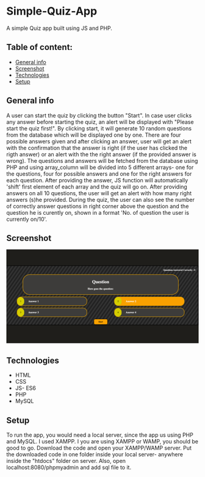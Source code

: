 # Simple-Quiz-App
A simple Quiz app built using JS and PHP.

## Table of content: 
* [General info](#general_info)
* [Screenshot](#screenshot)
* [Technologies](#technologies)
* [Setup](#setup)

## General info

A user can start the quiz by clicking the button "Start". In case user clicks any answer before starting the quiz, an alert will be displayed with "Please start the quiz first!". 
By clicking start, it will generate 10 random questions from the database which will be displayed one by one. There are four possible answers given and after clicking an answer, user will get an alert with the confirmation that the answer is right (if the user has clicked the rigth answer) or an alert with the the right answer (if the provided answer is wrong). 
The questions and answers will be fetched from the database using PHP and using array_column will be divided into 5 different arrays- one for the questions, four for possible answers and one for the right answers for each question. 
After providing the answer, JS function will automatically 'shift' first element of each array and the quiz will go on. 
After providing answers on all 10 questions, the user will get an alert with how many right answers (s)he provided. 
During the quiz, the user can also see the number of correctly answer questions in right corner above the question and the question he is curently on, shown in a format 'No. of question the user is currently on/10'. 


## Screenshot

![alt text](https://github.com/lazarmilovic/Simple-Quiz-App/blob/master/img.png?raw=true)


## Technologies

* HTML
* CSS
* JS- ES6
* PHP
* MySQL

## Setup

To run the app, you would need a local server, since the app us using PHP and MySQL. I used XAMPP. I you are using XAMPP or WAMP, you should be good to go. Download the code and open your XAMPP/WAMP server. Put the downloaded code in one folder inside your local server- anywhere inside the "htdocs" folder on server. 
Also, open localhost:8080/phpmyadmin and add sql file to it. 
